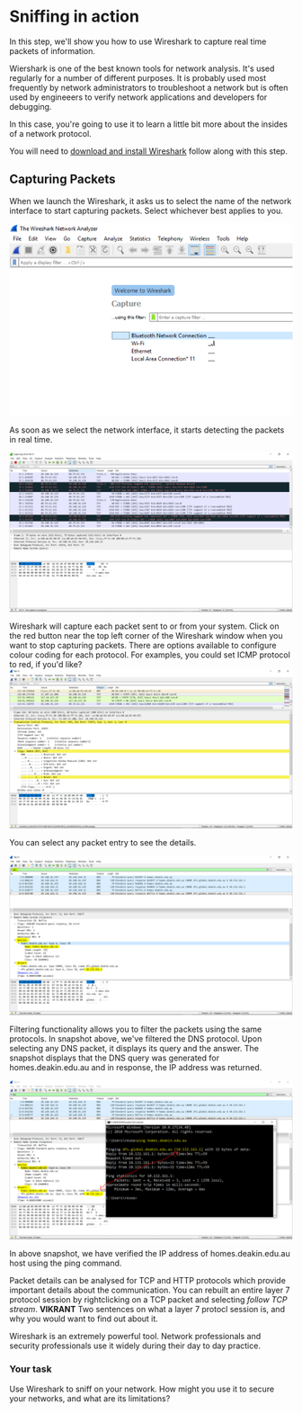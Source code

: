 # Sniffing in action

In this step, we'll show you how to use Wireshark to capture real time packets of information.

Wiershark is one of the best known tools for network analysis.  It's used regularly for a number of different purposes.  It is probably used most frequently by network administrators to troubleshoot a network but is often used by engineeers to verify network applications and developers for debugging.

In this case, you're going to use it to learn a little bit more about the insides of a network protocol.

You will need to [download and install Wireshark](https://www.wireshark.org/download.html) follow along with this step.

## Capturing Packets
When we launch the Wireshark, it asks us to select the name of the network interface to start capturing packets. Select whichever best applies to you.

![GitHub Logo](./images/Wireshark1.PNG)
<!--- (source: Manually created image by Vikrant Patel) -->

As soon as we select the network interface, it starts detecting the packets in real time.

![GitHub Logo](./images/Wireshark2.PNG)
<!--- (source: Manually created image by Vikrant Patel) -->

Wireshark will capture each packet sent to or from your system. Click on the red button near the top left corner of the Wireshark window when you want to stop capturing packets. There are options available to configure colour coding for each protocol. For examples, you could set ICMP protocol to red, if you'd like?
![GitHub Logo](./images/Wireshark3.PNG)
<!--- (source: Manually created image by Vikrant Patel) -->

You can select any packet entry to see the details.

![GitHub Logo](./images/Wireshark4.PNG)
<!--- (source: Manually created image by Vikrant Patel) -->

Filtering functionality allows you to filter the packets using the same protocols. In snapshot above, we've filtered the DNS protocol. Upon selecting any DNS packet, it displays its query and the answer. The snapshot displays that the DNS query was generated for homes.deakin.edu.au and in response, the IP address was returned.

![GitHub Logo](./images/Wireshark5.PNG)
<!--- (source: Manually created image by Vikrant Patel) -->

In above snapshot, we have verified the IP address of homes.deakin.edu.au host using the ping command.

Packet details can be analysed for TCP and HTTP protocols which provide important details about the communication.  You can rebuilt an entire layer 7 protocol session by rightclicking on a TCP packet and selecting _follow TCP stream_.  **VIKRANT** Two sentences on what a layer 7 protocl session is, and why you would want to find out about it.


Wireshark is an extremely powerful tool. Network professionals and security professionals use it widely during their day to day practice.

### Your task
Use Wireshark to sniff on your network. How might you use it to secure your networks, and what are its limitations?
